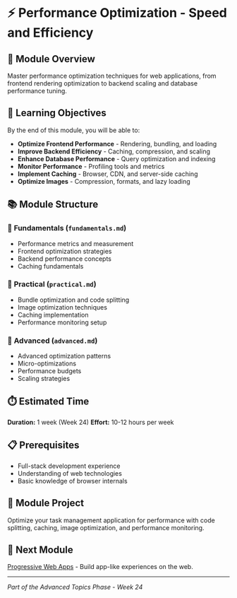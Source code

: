 
# ⚡ Performance Optimization - Speed and Efficiency

## 📖 Module Overview

Master performance optimization techniques for web applications, from frontend rendering optimization to backend scaling and database performance tuning.

## 🎯 Learning Objectives

By the end of this module, you will be able to:

- **Optimize Frontend Performance** - Rendering, bundling, and loading
- **Improve Backend Efficiency** - Caching, compression, and scaling
- **Enhance Database Performance** - Query optimization and indexing
- **Monitor Performance** - Profiling tools and metrics
- **Implement Caching** - Browser, CDN, and server-side caching
- **Optimize Images** - Compression, formats, and lazy loading

## 📚 Module Structure

### 📖 **Fundamentals** (`fundamentals.md`)
- Performance metrics and measurement
- Frontend optimization strategies
- Backend performance concepts
- Caching fundamentals

### 🔨 **Practical** (`practical.md`)
- Bundle optimization and code splitting
- Image optimization techniques
- Caching implementation
- Performance monitoring setup

### 🚀 **Advanced** (`advanced.md`)
- Advanced optimization patterns
- Micro-optimizations
- Performance budgets
- Scaling strategies

## ⏱️ Estimated Time
**Duration:** 1 week (Week 24)
**Effort:** 10-12 hours per week

## 📋 Prerequisites
- Full-stack development experience
- Understanding of web technologies
- Basic knowledge of browser internals

## 🎯 Module Project
Optimize your task management application for performance with code splitting, caching, image optimization, and performance monitoring.

## 🔗 Next Module
[Progressive Web Apps](../progressive-web-apps/) - Build app-like experiences on the web.

---
*Part of the Advanced Topics Phase - Week 24*
